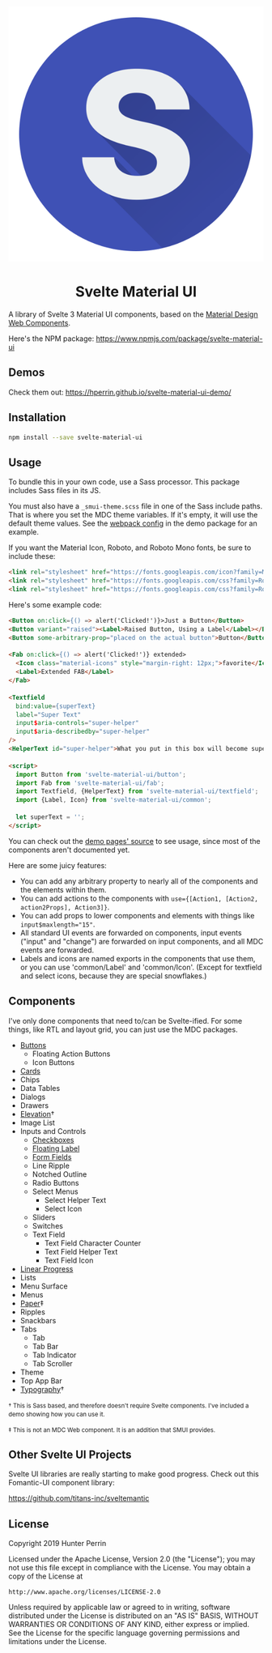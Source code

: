 <center>
  <img src="logo.svg" alt="logo" />
  <h1>Svelte Material UI</h1>
</center>

A library of Svelte 3 Material UI components, based on the [Material Design Web Components](https://material.io/develop/web/).

Here's the NPM package: https://www.npmjs.com/package/svelte-material-ui

## Demos

Check them out: https://hperrin.github.io/svelte-material-ui-demo/

## Installation

```sh
npm install --save svelte-material-ui
```

## Usage

To bundle this in your own code, use a Sass processor. This package includes Sass files in its JS.

You must also have a `_smui-theme.scss` file in one of the Sass include paths. That is where you set the MDC theme variables. If it's empty, it will use the default theme values. See the [webpack config](https://github.com/hperrin/svelte-material-ui-demo/blob/master/webpack.config.js) in the demo package for an example.

If you want the Material Icon, Roboto, and Roboto Mono fonts, be sure to include these:

```html
<link rel="stylesheet" href="https://fonts.googleapis.com/icon?family=Material+Icons">
<link rel="stylesheet" href="https://fonts.googleapis.com/css?family=Roboto:300,400,500,600,700">
<link rel="stylesheet" href="https://fonts.googleapis.com/css?family=Roboto+Mono">
```

Here's some example code:

```html
<Button on:click={() => alert('Clicked!')}>Just a Button</Button>
<Button variant="raised"><Label>Raised Button, Using a Label</Label></Button>
<Button some-arbitrary-prop="placed on the actual button">Button</Button>

<Fab on:click={() => alert('Clicked!')} extended>
  <Icon class="material-icons" style="margin-right: 12px;">favorite</Icon>
  <Label>Extended FAB</Label>
</Fab>

<Textfield
  bind:value={superText}
  label="Super Text"
  input$aria-controls="super-helper"
  input$aria-describedby="super-helper"
/>
<HelperText id="super-helper">What you put in this box will become super!</HelperText>

<script>
  import Button from 'svelte-material-ui/button';
  import Fab from 'svelte-material-ui/fab';
  import Textfield, {HelperText} from 'svelte-material-ui/textfield';
  import {Label, Icon} from 'svelte-material-ui/common';

  let superText = '';
</script>
```

You can check out the [demo pages' source](https://github.com/hperrin/svelte-material-ui-demo/tree/master/component-demos) to see usage, since most of the components aren't documented yet.

Here are some juicy features:

* You can add any arbitrary property to nearly all of the components and the elements within them.
* You can add actions to the components with `use={[Action1, [Action2, action2Props], Action3]}`.
* You can add props to lower components and elements with things like `input$maxlength="15"`.
* All standard UI events are forwarded on components, input events ("input" and "change") are forwarded on input components, and all MDC events are forwarded.
* Labels and icons are named exports in the components that use them, or you can use 'common/Label' and 'common/Icon'. (Except for textfield and select icons, because they are special snowflakes.)

## Components

I've only done components that need to/can be Svelte-ified. For some things, like RTL and layout grid, you can just use the MDC packages.

- [Buttons](https://github.com/hperrin/svelte-material-ui/blob/master/button/README.md)
  - Floating Action Buttons
  - Icon Buttons
- [Cards](https://github.com/hperrin/svelte-material-ui/blob/master/card/README.md)
- Chips
- Data Tables
- Dialogs
- Drawers
- [Elevation](https://material.io/develop/web/components/elevation/)†
- Image List
- Inputs and Controls
  - [Checkboxes](https://github.com/hperrin/svelte-material-ui/blob/master/checkbox/README.md)
  - [Floating Label](https://github.com/hperrin/svelte-material-ui/blob/master/floating-label/README.md)
  - [Form Fields](https://github.com/hperrin/svelte-material-ui/blob/master/form-field/README.md)
  - Line Ripple
  - Notched Outline
  - Radio Buttons
  - Select Menus
    - Select Helper Text
    - Select Icon
  - Sliders
  - Switches
  - Text Field
    - Text Field Character Counter
    - Text Field Helper Text
    - Text Field Icon
- [Linear Progress](https://github.com/hperrin/svelte-material-ui/blob/master/linear-progress/README.md)
- Lists
- Menu Surface
- Menus
- [Paper](https://github.com/hperrin/svelte-material-ui/blob/master/paper/README.md)‡
- Ripples
- Snackbars
- Tabs
  - Tab
  - Tab Bar
  - Tab Indicator
  - Tab Scroller
- Theme
- Top App Bar
- [Typography](https://material.io/develop/web/components/typography/)†

<small>† This is Sass based, and therefore doesn't require Svelte components. I've included a demo showing how you can use it.</small>

<small>‡ This is not an MDC Web component. It is an addition that SMUI provides.</small>

## Other Svelte UI Projects

Svelte UI libraries are really starting to make good progress. Check out this Fomantic-UI component library:

https://github.com/titans-inc/sveltemantic

## License

Copyright 2019 Hunter Perrin

Licensed under the Apache License, Version 2.0 (the "License");
you may not use this file except in compliance with the License.
You may obtain a copy of the License at

    http://www.apache.org/licenses/LICENSE-2.0

Unless required by applicable law or agreed to in writing, software
distributed under the License is distributed on an "AS IS" BASIS,
WITHOUT WARRANTIES OR CONDITIONS OF ANY KIND, either express or implied.
See the License for the specific language governing permissions and
limitations under the License.